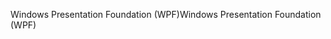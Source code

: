<span data-ttu-id="94417-101">Windows Presentation Foundation (WPF)</span><span class="sxs-lookup"><span data-stu-id="94417-101">Windows Presentation Foundation (WPF)</span></span>